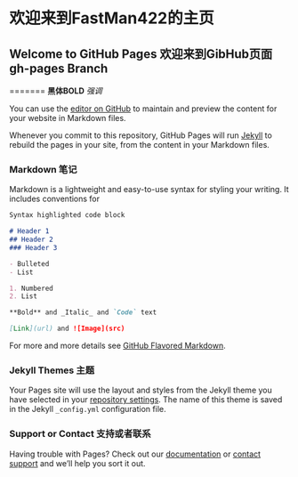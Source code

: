 # 欢迎来到FastMan422的主页
## Welcome to GitHub Pages 欢迎来到GibHub页面 gh-pages Branch
=======
**黑体BOLD**
*强调*

You can use the [editor on GitHub](https://github.com/fastman422/github-upload/edit/master/index.md) to maintain and preview the content for your website in Markdown files.

Whenever you commit to this repository, GitHub Pages will run [Jekyll](https://jekyllrb.com/) to rebuild the pages in your site, from the content in your Markdown files.

### Markdown 笔记 

Markdown is a lightweight and easy-to-use syntax for styling your writing. It includes conventions for

```markdown
Syntax highlighted code block

# Header 1
## Header 2
### Header 3

- Bulleted
- List

1. Numbered
2. List

**Bold** and _Italic_ and `Code` text

[Link](url) and ![Image](src)
```

For more and more details see [GitHub Flavored Markdown](https://guides.github.com/features/mastering-markdown/).

### Jekyll Themes 主题

Your Pages site will use the layout and styles from the Jekyll theme you have selected in your [repository settings](https://github.com/fastman422/github-upload/settings). The name of this theme is saved in the Jekyll `_config.yml` configuration file.

### Support or Contact 支持或者联系

Having trouble with Pages? Check out our [documentation](https://help.github.com/categories/github-pages-basics/) or [contact support](https://github.com/contact) and we’ll help you sort it out.
